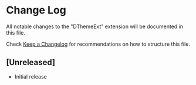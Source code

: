 # Change Log

All notable changes to the "DThemeExt" extension will be documented in this file.

Check [Keep a Changelog](http://keepachangelog.com/) for recommendations on how to structure this file.

## [Unreleased]

- Initial release
